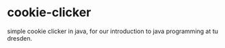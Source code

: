 # cookie-clicker
simple cookie clicker in java, for our introduction to java programming at tu dresden.
